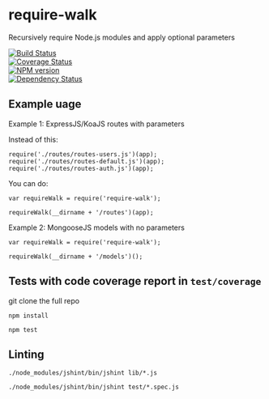 require-walk
============

Recursively require Node.js modules and apply optional parameters

[![Build Status](https://travis-ci.org/rudijs/require-walk.svg?branch=master)](https://travis-ci.org/rudijs/require-walk)  
[![Coverage Status](https://coveralls.io/repos/rudijs/require-walk/badge.png?branch=master)](https://coveralls.io/r/rudijs/require-walk?branch=master)  
[![NPM version](https://badge.fury.io/js/require-walk.svg)](http://badge.fury.io/js/require-walk)  
[![Dependency Status](https://gemnasium.com/rudijs/require-walk.svg)](https://gemnasium.com/rudijs/require-walk)  

## Example uage

Example 1: ExpressJS/KoaJS routes with parameters

Instead of this:

    require('./routes/routes-users.js')(app);
    require('./routes/routes-default.js')(app);
    require('./routes/routes-auth.js')(app);

You can do:

    var requireWalk = require('require-walk');

    requireWalk(__dirname + '/routes')(app);

Example 2: MongooseJS models with no parameters

    var requireWalk = require('require-walk');

    requireWalk(__dirname + '/models')();

## Tests with code coverage report in `test/coverage`

git clone the full repo

`npm install`

`npm test`

## Linting

`./node_modules/jshint/bin/jshint lib/*.js` 

`./node_modules/jshint/bin/jshint test/*.spec.js`

